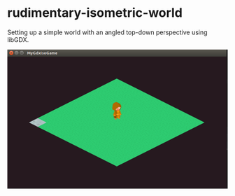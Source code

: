 # rudimentary-isometric-world
Setting up a simple world with an angled top-down perspective using libGDX.

![output](Output.png)
